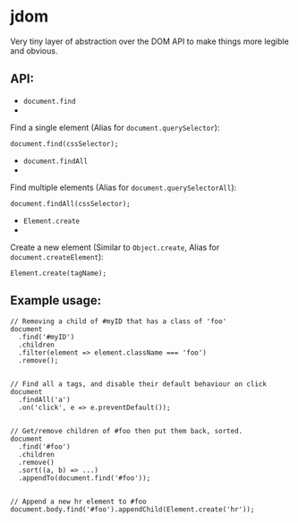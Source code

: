 # jdom
Very tiny layer of abstraction over the DOM API to make things more legible and obvious.

API:
---
- `document.find`
- 
Find a single element (Alias for `document.querySelector`):

    document.find(cssSelector);

- `document.findAll`
- 
Find multiple elements (Alias for `document.querySelectorAll`):

    document.findAll(cssSelector);

- `Element.create`
- 
Create a new element (Similar to `Object.create`, Alias for `document.createElement`):

    Element.create(tagName);



Example usage:
---

    // Removing a child of #myID that has a class of 'foo'
    document
      .find('#myID')
      .children
      .filter(element => element.className === 'foo')
      .remove();


    // Find all a tags, and disable their default behaviour on click
    document
      .findAll('a')
      .on('click', e => e.preventDefault());


    // Get/remove children of #foo then put them back, sorted.
    document
      .find('#foo')
      .children
      .remove()
      .sort((a, b) => ...)
      .appendTo(document.find('#foo'));
    

    // Append a new hr element to #foo
    document.body.find('#foo').appendChild(Element.create('hr'));
    
